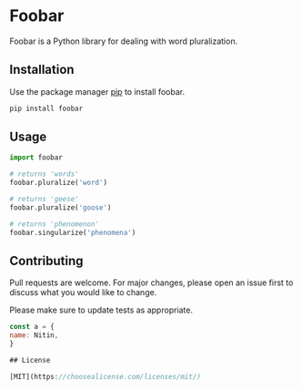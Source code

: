# Foobar

Foobar is a Python library for dealing with word pluralization.

## Installation

Use the package manager [pip](https://pip.pypa.io/en/stable/) to install foobar.

```bash
pip install foobar
```

## Usage

```python
import foobar

# returns 'words'
foobar.pluralize('word')

# returns 'geese'
foobar.pluralize('goose')

# returns 'phenomenon'
foobar.singularize('phenomena')
```

## Contributing

Pull requests are welcome. For major changes, please open an issue first
to discuss what you would like to change.

Please make sure to update tests as appropriate.

```javascript
const a = {
name: Nitin,
}

## License

[MIT](https://choosealicense.com/licenses/mit/)
